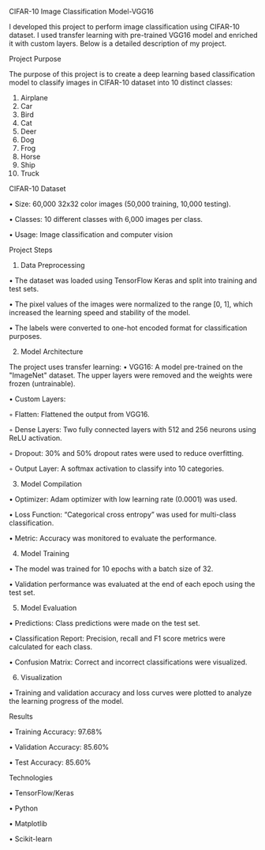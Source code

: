 CIFAR-10 Image Classification Model-VGG16

I developed this project to perform image classification using CIFAR-10 dataset. I used transfer learning with pre-trained VGG16 model and enriched it with custom layers. Below is a detailed description of my project.

Project Purpose

The purpose of this project is to create a deep learning based classification model to classify images in CIFAR-10 dataset into 10 distinct classes:
1. Airplane
2. Car
3. Bird
4. Cat
5. Deer
6. Dog
7. Frog
8. Horse
9. Ship
10. Truck

CIFAR-10 Dataset

• Size: 60,000 32x32 color images (50,000 training, 10,000 testing).

• Classes: 10 different classes with 6,000 images per class.

• Usage: Image classification and computer vision

Project Steps

1. Data Preprocessing

• The dataset was loaded using TensorFlow Keras and split into training and test sets.

• The pixel values ​​of the images were normalized to the range [0, 1], which increased the learning speed and stability of the model.

• The labels were converted to one-hot encoded format for classification purposes.

2. Model Architecture

The project uses transfer learning:
• VGG16: A model pre-trained on the "ImageNet" dataset. The upper layers were removed and the weights were frozen (untrainable).

• Custom Layers:

◦ Flatten: Flattened the output from VGG16.

◦ Dense Layers: Two fully connected layers with 512 and 256 neurons using ReLU activation.

◦ Dropout: 30% and 50% dropout rates were used to reduce overfitting.

◦ Output Layer: A softmax activation to classify into 10 categories.

3. Model Compilation

• Optimizer: Adam optimizer with low learning rate (0.0001) was used.

• Loss Function: “Categorical cross entropy” was used for multi-class classification.

• Metric: Accuracy was monitored to evaluate the performance.

4. Model Training

• The model was trained for 10 epochs with a batch size of 32.

• Validation performance was evaluated at the end of each epoch using the test set.

5. Model Evaluation

• Predictions: Class predictions were made on the test set.

• Classification Report: Precision, recall and F1 score metrics were calculated for each class.

• Confusion Matrix: Correct and incorrect classifications were visualized.

6. Visualization

• Training and validation accuracy and loss curves were plotted to analyze the learning progress of the model.

Results

• Training Accuracy: 97.68%

• Validation Accuracy: 85.60%

• Test Accuracy: 85.60%


Technologies

• TensorFlow/Keras

• Python

• Matplotlib

• Scikit-learn
